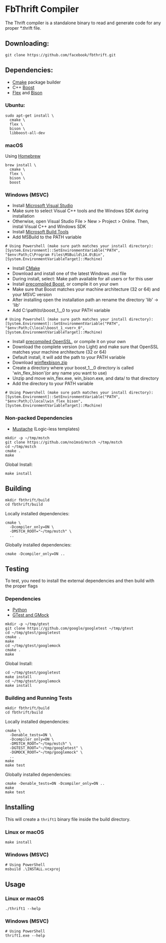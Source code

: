 # FbThrift Compiler

The Thrift compiler is a standalone binary to read and generate code for any proper *.thrift file.

## Downloading:
```
git clone https://github.com/facebook/fbthrift.git
```

## Dependencies:
- [Cmake](https://cmake.org/) package builder
- C++ [Boost](http://www.boost.org/)
- [Flex](https://github.com/westes/flex) and [Bison](https://www.gnu.org/software/bison/)

### Ubuntu:
```
sudo apt-get install \
  cmake \
  flex \
  bison \
  libboost-all-dev
```

### macOS
Using [Homebrew](http://brew.sh/)
```
brew install \
  cmake \
  flex \
  bison \
  boost
```

### Windows (MSVC)
- Install [Microsoft Visual Studio](https://www.visualstudio.com/vs/)
 - Make sure to select Visual C++ tools and the Windows SDK during installation
 - Otherwise, open Visual Studio File > New > Project > Online. Then, instal Visual C++ and Windows SDK
- Install [Microsoft Build Tools](https://www.microsoft.com/en-us/download/details.aspx?id=48159)
 - Add MSBuild to the PATH variable
 ```
 # Using Powershell (make sure path matches your install directory):
 [System.Environment]::SetEnvironmentVariable("PATH", "$env:Path;C\Program Files\MSBuild\14.0\Bin", [System.EnvironmentVariableTarget]::Machine)
 ```

- Install [CMake](http://www.cmake.org)
 - Download and install one of the latest Windows .msi file
 - During install, select: Make path available for all users or for this user
- Install [precompiled Boost](https://sourceforge.net/projects/boost/files/boost-binaries/), or compile it on your own
 - Make sure that Boost matches your machine architecture (32 or 64) and your MSVC version
 - After installing open the installation path an rename the directory 'lib<version>' -> 'lib'
 - Add C:\path\to\boost_1_<ver>_0 to your PATH variable
 ```
 # Using Powershell (make sure path matches your install directory):
 [System.Environment]::SetEnvironmentVariable("PATH", "$env:Path;C\local\boost_1_<ver>_0", [System.EnvironmentVariableTarget]::Machine)
 ```
- Install [precompiled OpenSSL](https://slproweb.com/products/Win32OpenSSL.html), or compile it on your own
 - Download the complete version (no Light) and make sure that OpenSSL matches your machine architecture (32 or 64)
 - Default install, it will add the path to your PATH variable
- Download [winflexbison.zip](https://sourceforge.net/projects/winflexbison/)
 - Create a directory where your boost_1_<ver>_0 directory is called 'win_flex_bison'(or any name you want to use)
 - Unzip and move win_flex.exe, win_bison.exe, and data/ to that directory
 - Add the directory to your PATH variable
 ```
 # Using Powershell (make sure path matches your install directory):
 [System.Environment]::SetEnvironmentVariable("PATH", "$env:Path;C\local\win_flex_bison", [System.EnvironmentVariableTarget]::Machine)
 ```

### Non-packed Dependencies
- [Mustache](https://mustache.github.io/) (Logic-less templates)
```
mkdir -p ~/tmp/mstch
git clone https://github.com/no1msd/mstch ~/tmp/mstch
cd ~/tmp/mstch
cmake .
make
```
Global Install:
```
make install
``` 

## Building
```
mkdir fbthrift/build
cd fbthrift/build
```
Locally installed dependencies:
```
cmake \
  -Dcompiler_only=ON \
  -DMSTCH_ROOT="~/tmp/mstch" \
  ..
```
Globally installed dependencies:
```
cmake -Dcompiler_only=ON ..
```

## Testing
To test, you need to install the external dependencies and then build with the proper flags

### Dependencies
- [Python](https://www.python.org/)
- [GTest and GMock](https://github.com/google/googletest)
```
mkdir -p ~/tmp/gtest
git clone https://github.com/google/googletest ~/tmp/gtest
cd ~/tmp/gtest/googletest
cmake .
make
cd ~/tmp/gtest/googlemock
cmake .
make
```
Global Install:
```
cd ~/tmp/gtest/googletest
make install
cd ~/tmp/gtest/googlemock
make install
``` 

### Building and Running Tests
```
mkdir fbthrift/build
cd fbthrift/build
```
Locally installed dependencies:
```
cmake \
  -Denable_tests=ON \
  -Dcompiler_only=ON \
  -DMSTCH_ROOT="~/tmp/mstch" \
  -DGTEST_ROOT="~/tmp/googletest" \
  -DGMOCK_ROOT="~/tmp/googlemock" \
  ..
make
make test
```
Globally installed dependencies:
```
cmake -Denable_tests=ON -Dcompiler_only=ON ..
make
make test
```

## Installing

This will create a `thrift1` binary file inside the build directory.

### Linux or macOS
```
make install
```

### Windows (MSVC)
```
# Using PowerShell
msbuild .\INSTALL.vcxproj
```

## Usage

### Linux or macOS
```
./thrift1 --help
```

### Windows (MSVC)
```
# Using PowerShell
thrift1.exe --help
```
